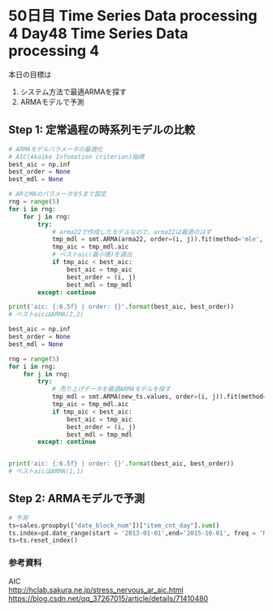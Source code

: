 # 50日目 Time Series Data processing 4 Day48 Time Series Data processing 4

本日の目標は
1. システム方法で最適ARMAを探す
2. ARMAモデルで予測

## Step 1: 定常過程の時系列モデルの比較

```python
# ARMAモデルパラメータの最適化
# AIC(Akaike Infomation criterion)指標
best_aic = np.inf
best_order = None
best_mdl = None

# ARとMAのパラメータを5まで設定
rng = range(5)
for i in rng:
    for j in rng:
        try:
            # arma22で作成したモデルなので、arma22は最適のはず
            tmp_mdl = smt.ARMA(arma22, order=(i, j)).fit(method='mle', trend='nc')
            tmp_aic = tmp_mdl.aic
            # ベストaic(最小値)を選出
            if tmp_aic < best_aic:
                best_aic = tmp_aic
                best_order = (i, j)
                best_mdl = tmp_mdl
        except: continue

print('aic: {:6.5f} | order: {}'.format(best_aic, best_order))
# ベストaicはARMA(2,2)

best_aic = np.inf
best_order = None
best_mdl = None

rng = range(5)
for i in rng:
    for j in rng:
        try:
            # 売り上げデータを最適ARMAモデルを探す
            tmp_mdl = smt.ARMA(new_ts.values, order=(i, j)).fit(method='mle', trend='nc')
            tmp_aic = tmp_mdl.aic
            if tmp_aic < best_aic:
                best_aic = tmp_aic
                best_order = (i, j)
                best_mdl = tmp_mdl
        except: continue


print('aic: {:6.5f} | order: {}'.format(best_aic, best_order))
# ベストaicはARMA(1,1)
```

## Step 2: ARMAモデルで予測
```python
# 予測
ts=sales.groupby(["date_block_num"])["item_cnt_day"].sum()
ts.index=pd.date_range(start = '2013-01-01',end='2015-10-01', freq = 'MS')
ts=ts.reset_index()
```


### 参考資料
AIC  
http://hclab.sakura.ne.jp/stress_nervous_ar_aic.html  
https://blog.csdn.net/qq_37267015/article/details/71410480  
